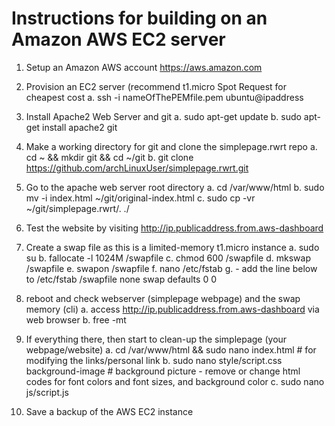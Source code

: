 # Instructions for building on an Amazon AWS EC2 server

1. Setup an Amazon AWS account  https://aws.amazon.com

2. Provision an EC2 server (recommend t1.micro Spot Request for cheapest cost
   a. ssh -i nameOfThePEMfile.pem ubuntu@ipaddress

3. Install Apache2 Web Server and git
   a. sudo apt-get update
   b. sudo apt-get install apache2 git

4. Make a working directory for git and clone the simplepage.rwrt repo
   a. cd ~ && mkdir git && cd ~/git
   b. git clone https://github.com/archLinuxUser/simplepage.rwrt.git

5. Go to the apache web server root directory
   a. cd /var/www/html
   b. sudo mv -i index.html ~/git/original-index.html
   c. sudo cp -vr ~/git/simplepage.rwrt/. ./

5. Test the website by visiting http://ip.publicaddress.from.aws-dashboard

6. Create a swap file as this is a limited-memory t1.micro instance
   a. sudo su
   b. fallocate -l 1024M /swapfile
   c. chmod 600 /swapfile
   d. mkswap /swapfile
   e. swapon /swapfile
   f. nano /etc/fstab
   g. - add the line below to /etc/fstab
/swapfile       none    swap    defaults        0 0

7. reboot and check webserver (simplepage webpage) and the swap memory (cli)
   a. access http://ip.publicaddress.from.aws-dashboard via web browser
   b. free -mt

8. If everything there, then start to clean-up the simplepage (your webpage/website)
   a. cd /var/www/html && sudo nano index.html   # for modifying the links/personal link
   b. sudo nano style/script.css
	background-image			# background picture - remove or change
	html codes for font colors and font sizes, and background color
   c. sudo nano js/script.js

9. Save a backup of the AWS EC2 instance
